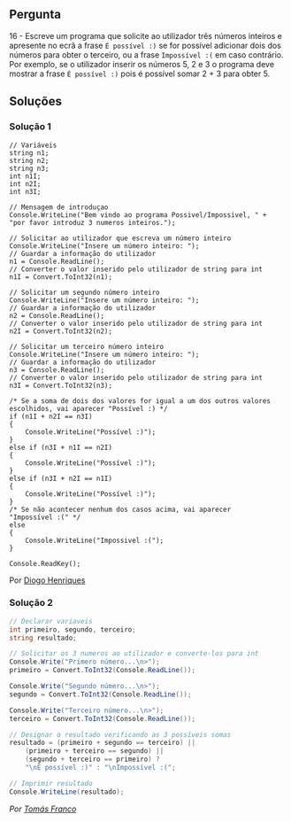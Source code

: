 ## Pergunta

16 - Escreve um programa que solicite ao utilizador três números inteiros e
apresente no ecrã a frase `É possível :)` se for possível adicionar dois dos
números para obter o terceiro, ou a frase `Impossível :(` em caso contrário.
Por exemplo, se o utilizador inserir os números 5, 2 e 3 o programa deve
mostrar a frase `É possível :)` pois é possível somar 2 + 3 para obter 5.

## Soluções

### Solução 1

```Csharp
// Variáveis
string n1;
string n2;
string n3;
int n1I;
int n2I;
int n3I;

// Mensagem de introduçao
Console.WriteLine("Bem vindo ao programa Possivel/Impossivel, " +
"por favor introduz 3 numeros inteiros.");

// Solicitar ao utilizador que escreva um número inteiro
Console.WriteLine("Insere um número inteiro: ");
// Guardar a informação do utilizador
n1 = Console.ReadLine();
// Converter o valor inserido pelo utilizador de string para int
n1I = Convert.ToInt32(n1);

// Solicitar um segundo número inteiro
Console.WriteLine("Insere um número inteiro: ");
// Guardar a informação do utilizador
n2 = Console.ReadLine();
// Converter o valor inserido pelo utilizador de string para int
n2I = Convert.ToInt32(n2);

// Solicitar um terceiro número inteiro
Console.WriteLine("Insere um número inteiro: ");
// Guardar a informação do utilizador
n3 = Console.ReadLine();
// Converter o valor inserido pelo utilizador de string para int
n3I = Convert.ToInt32(n3);

/* Se a soma de dois dos valores for igual a um dos outros valores
escolhidos, vai aparecer "Possível :) */
if (n1I + n2I == n3I)
{
    Console.WriteLine("Possível :)");
}
else if (n3I + n1I == n2I)
{
    Console.WriteLine("Possível :)");
}
else if (n3I + n2I == n1I)
{
    Console.WriteLine("Possível :)");
}
/* Se não acontecer nenhum dos casos acima, vai aparecer 
"Impossível :(" */
else
{
    Console.WriteLine("Impossivel :(");
}

Console.ReadKey();
````


Por [Diogo Henriques](https://github.com/diogo-h)

### Solução 2

```cs
// Declarar variaveis
int primeiro, segundo, terceiro;
string resultado;

// Solicitar os 3 numeros ao utilizador e converte-los para int
Console.Write("Primero número...\n>");
primeiro = Convert.ToInt32(Console.ReadLine());

Console.Write("Segundo número...\n>");
segundo = Convert.ToInt32(Console.ReadLine());

Console.Write("Terceiro número...\n>");
terceiro = Convert.ToInt32(Console.ReadLine());

// Designar o resultado verificando as 3 possíveis somas 
resultado = (primeiro + segundo == terceiro) ||
    (primeiro + terceiro == segundo) ||
    (segundo + terceiro == primeiro) ?
    "\nÉ possível :)" : "\nImpossível :(";

// Imprimir resultado
Console.WriteLine(resultado);
```

*Por [Tomás Franco](https://github.com/ThomasFranque)*
